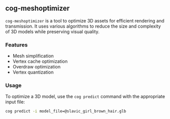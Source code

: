 ## cog-meshoptimizer

`cog-meshoptimizer` is a tool to optimize 3D assets for efficient rendering and transmission. It uses various algorithms to reduce the size and complexity of 3D models while preserving visual quality.

### Features

- Mesh simplification
- Vertex cache optimization
- Overdraw optimization
- Vertex quantization

### Usage

To optimize a 3D model, use the `cog predict` command with the appropriate input file:

```bash
cog predict -i model_file=@slavic_girl_brown_hair.glb
```
